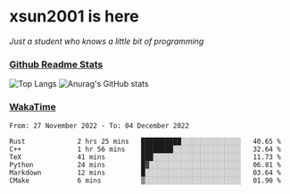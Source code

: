 # xsun2001 is here

*Just a student who knows a little bit of programming*

### [Github Readme Stats](https://github.com/anuraghazra/github-readme-stats)

![Top Langs](https://github-readme-stats.vercel.app/api/top-langs/?username=xsun2001&layout=compact&theme=radical) ![Anurag's GitHub stats](https://github-readme-stats.vercel.app/api?username=xsun2001&show_icons=true&theme=radical)

### [WakaTime](https://wakatime.com)

<!--START_SECTION:waka-->

```text
From: 27 November 2022 - To: 04 December 2022

Rust             2 hrs 25 mins   ██████████░░░░░░░░░░░░░░░   40.65 %
C++              1 hr 56 mins    ████████░░░░░░░░░░░░░░░░░   32.64 %
TeX              41 mins         ███░░░░░░░░░░░░░░░░░░░░░░   11.73 %
Python           24 mins         █▓░░░░░░░░░░░░░░░░░░░░░░░   06.81 %
Markdown         12 mins         █░░░░░░░░░░░░░░░░░░░░░░░░   03.64 %
CMake            6 mins          ▒░░░░░░░░░░░░░░░░░░░░░░░░   01.90 %
```

<!--END_SECTION:waka-->
